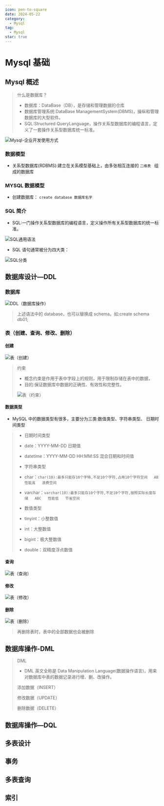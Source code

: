 ```yaml
---
icon: pen-to-square
date: 2024-05-22
category:
  - Mysql
tag:
  - Mysql
star: true
---
```


# Mysql 基础

## Mysql 概述

> 什么是数据库？
>
> - 数据库：DataBase（DB），是存储和管理数据的仓库
> - 数据库管理系统:DataBase ManagementSystem(DBMS)，操纵和管理数据库的大型软件。
> - SQL:Structured QueryLanguage，操作关系型数据库的编程语言，定义了一套操作关系型数据库统一标准。

![Mysql-企业开发使用方式](./images/Mysql-企业开发使用方式.png)

### 数据模型

- 关系型数据库(RDBMS):建立在关系模型基础上，由多张相互连接的 `二维表 ` 组成的数据库

### MYSQL 数据模型

- 创建数据库： `create database 数据库名字`

### SQL 简介

- SQL:一门操作关系型数据库的编程语言，定义操作所有关系型数据库的统一标准。

![SQL通用语法](./images/SQL通用语法.png)

- SQL 语句通常被分为四大类：

![SQL分类](./images/SQL分类.png)

## 数据库设计—DDL

### 数据库

![DDL（数据库操作）](./images/DDL（数据库操作）.png)

> 上述语法中的 database，也可以替换成 schema。如:create schema db01;

### 表（创建、查询、修改、删除）

#### 创建

![表（创建）](./images/表（创建）.png)

> 约束
>
> - 概念约束是作用于表中字段上的规则，用于限制存储在表中的数据，
> - 目的:保证数据库中数据的正确性、有效性和完整性。
>
> ![表（约束）](./images/表（约束）.png)

#### 数据类型

- MySQL 中的数据类型有很多，主要分为三类:数值类型、字符串类型、
  日期时间类型

> - 日期时间类型
> - date：YYYY-MM-DD 日期值
> - datetime：YYYY-MM-DD HH:MM:SS 混合日期和时间值
> - 字符串类型
> - char：`char(10):最多只能存10个字特,不足10个字符,占用10个字符空间   AB   性能高   浪费空间`
> - varchar：`varchar(10):最多只能存10个字符,不足10个字符,按照实际长度存储   ABC   性能低   节省空间`
>
> - 数值类型
> - tinyint：小整数值
> - int：大整数值
> - bigint：极大整数值
> - double：双精度浮点数值

#### 查询

![表（查询）](./images/表（查询）.png)

#### 修改

![表（修改）](./images/表（修改）.png)

#### 删除

![表（删除）](./images/表（删除）.png)

> 再删除表时，表中的全部数据也会被删除

## 数据库操作-DML

> DML
>
> - DML 英文全称是 Data Manipulation Language(数据操作语言)，用来对数据库中表的数据记录进行增、删、改操作。
>
> 添加数据（INSERT）
>
> 修改数据（UPDATE）
>
> 删除数据（DELETE）

## 数据库操作—DQL

## 多表设计

## 事务

## 多表查询

## 索引
